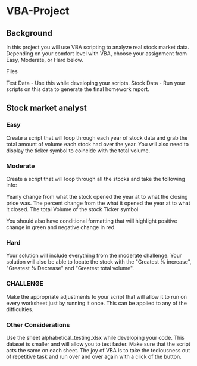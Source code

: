 # VBA-Project

## Background

In this project you will use VBA scripting to analyze real stock market data. Depending on your comfort level with VBA, choose your assignment from Easy, Moderate, or Hard below.

Files

Test Data - Use this while developing your scripts.
Stock Data - Run your scripts on this data to generate the final homework report.

## Stock market analyst

### Easy

Create a script that will loop through each year of stock data and grab the total amount of volume each stock had over the year.
You will also need to display the ticker symbol to coincide with the total volume.

### Moderate

Create a script that will loop through all the stocks and take the following info:

Yearly change from what the stock opened the year at to what the closing price was.
The percent change from the what it opened the year at to what it closed.
The total Volume of the stock
Ticker symbol

You should also have conditional formatting that will highlight positive change in green and negative change in red.

### Hard

Your solution will include everything from the moderate challenge.
Your solution will also be able to locate the stock with the "Greatest % increase", "Greatest % Decrease" and "Greatest total volume".

### CHALLENGE

Make the appropriate adjustments to your script that will allow it to run on every worksheet just by running it once.
This can be applied to any of the difficulties.

### Other Considerations

Use the sheet alphabetical_testing.xlsx while developing your code. This dataset is smaller and will allow you to test faster.
Make sure that the script acts the same on each sheet. The joy of VBA is to take the tediousness out of repetitive task and run over and over again with a click of the button.





